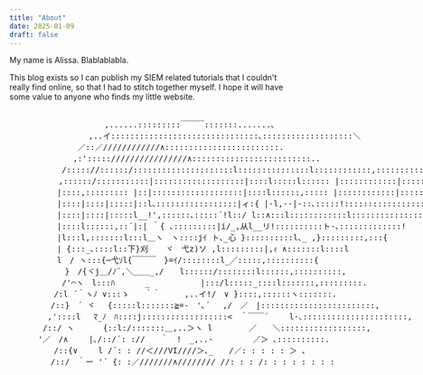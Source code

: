 ```yaml
---
title: "About"
date: 2025-01-09
draft: false
---
```


My name is Alissa. Blablablabla.

This blog exists so I can publish my SIEM related tutorials that I couldn't really find online, so that I had to stitch together myself. I hope it will have some value to anyone who finds my little website.

<div style="font-family: 'MS PGothic', monospace; white-space: pre;">
　　　　　　　　　　　　,......:::::::::￣￣￣:::::::.......､
　　　　　　　　　　,..イ:::::::::::::::::::::::::::::::､:::::::::::::::::::＼
　　　　　　　　 ／::／////////////∧::::::::::::::::::::::::.
　 　 　 　 　 ,:':::::////////////////∧:::::::::::::::::::::::::..
　　　　　　 /::::://::::::/:::::::::::::::::::::l:::::::::::::::l::::::::::::,::::::::::::::,
　　　 　 　,::::::/:::::::::::|:::::::::::::::::::|::::l:::::l:::::: |::::::::::::|:::::::::::::::,
　　　　　　|::::,::::::::: |::|:::::::::::::::::::|::::l::::::,::::: |::::::::::::|::::::::::::::::,
　　　　　　|::::|::::|:::::|::l､:::::::::::::::::|ィ:{ |-l,--|-::､:::::!::::::::::::::::::,
　　　　　　|::::|::::|:::::l__!',::::::､:::::´!l::/ l::∧:::l::::::::::::l:::::::::::::::::::l
　　　　　　|::::l::::::,::´|:| ｀{ ､:::::::::|i/_,从l__リ!::::::::::ト-､:::::::::::::!
　　　　　　|l:::l,:::::::l:::l＿ヽ　ヽ::::jｲ ト､_心 }::::::::::l､_ ,}:::::::::,:::{
　　　　　　| {:::_､::::l::下}刈 　 ヾ　弋z)ソ ,l:::::::::|,ｨ ∧:::::::l::::l
　　　　　　l　/ ヽ:::{─弋ｿl{￣￣￣　}=ｲ/::::::::l_／:::::,::::::::::{
　　　　　　　}　/{ヾj＿/ﾉ¨,＼＿＿_,/　　l::::::/::::::::l::::::,::::::::::,
　　　　　　 /'⌒ヽ　l:::ﾊ 　 　 _　 　 　 　 |:::/l:::::_::::l:::::::,:::::::::.
　　　　　 /:l ´｀ヽﾉ ∨:::ゝ　　｀｀　　　,..イ!/　∨ }::::,::::::ヽ:::::::.
　　　 　 /::}　´ ヾ　 {:::::l:::::::≧=-　'､´ 　,/　／　|::::::::::::::::::::::::,
　 　 　 ,'::::l　 ﾏ_ﾉ　ﾊ::::j::::::::::::::::::<　｀￣￣´　　 l-､::::::::::::::::::::::,
　　 　 /::/ ヽ　　　 {::l:/:::::::＿,..＞ヽ l　　　　 ／　　＼::::::::::::::::::,
　　　 '／　/∧　　 |､/::/´: ://　　｀　!　_,..-　　　　　／＞ ､::::::::::.
　　　　　 /::{∨　　 l /´: : //＜///VI////＞､_　　/／: : : : : ＞ ､
　　　 　 /::/　｀ー '´ {: :／///////∧//////// //: : : /: : : : : : : :
</div>
